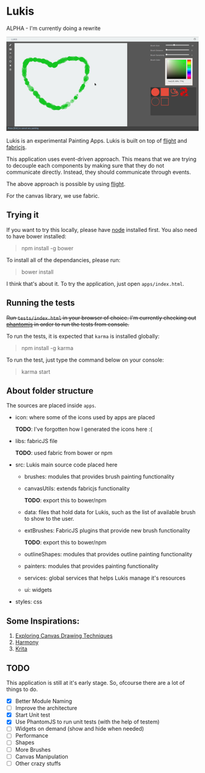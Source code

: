 # Lukis

ALPHA - I'm currently doing a rewrite

![](pics/lukis.png)

Lukis is an experimental Painting Apps. Lukis is built on top of [flight](http://twitter.github.io/flight/) and [fabricjs](fabricjs.com).

This application uses event-driven approach. This means that we are trying to decouple each components by making sure that they do not communicate directly. Instead, they should communicate through events.

The above approach is possible by using [flight](http://twitter.github.io/flight/).

For the canvas library, we use fabric.

## Trying it

If you want to try this locally, please have [node](http://nodejs.org/) installed first. You also need to have bower installed:

> npm install -g bower

To install all of the dependancies, please run:

> bower install

I think that's about it. To try the application, just open `apps/index.html`.

## Running the tests

<del>Run `tests/index.html` in your browser of choice. I'm currently checking out [phantomjs](http://phantomjs.org) in order to run the tests from console.</del>

To run the tests, it is expected that `karma` is installed globally:

> npm install -g karma

To run the test, just type the command below on your console:

> karma start

## About folder structure

The sources are placed inside `apps`.

- icon: where some of the icons used by apps are placed

  **TODO**: I've forgotten how I generated the icons here :(

- libs: fabricJS file

  **TODO**: used fabric from bower or npm

- src: Lukis main source code placed here
    
  - brushes: modules that provides brush painting functionality
  - canvasUtils: extends fabricjs functionality

    **TODO**: export this to bower/npm

  - data: files that hold data for Lukis, such as the list of available brush to show to the user.
  - extBrushes: FabricJS plugins that provide new brush functionality

    **TODO**: export this to bower/npm

  - outlineShapes: modules that provides outline painting functionality
  - painters: modules that provides painting functionality
  - services: global services that helps Lukis manage it's resources
  - ui: widgets

- styles: css

## Some Inspirations:

1. [Exploring Canvas Drawing Techniques](http://perfectionkills.com/exploring-canvas-drawing-techniques/)
2. [Harmony](http://www.mrdoob.com/projects/harmony/index.html)
3. [Krita](http://krita.org/)

## TODO

This application is still at it's early stage. So, ofcourse there are a lot of things to do.

- [x] Better Module Naming
- [ ] Improve the architecture
- [x] Start Unit test
- [x] Use PhantomJS to run unit tests (with the help of testem)
- [ ] Widgets on demand (show and hide when needed)
- [ ] Performance
- [ ] Shapes
- [ ] More Brushes
- [ ] Canvas Manipulation
- [ ] Other crazy stuffs